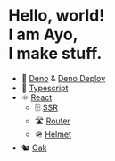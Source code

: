 # Hello, world! <br/> I am Ayo, <br/> I  make stuff.

- 🦕 [Deno](//deno.land) & [Deno Deploy](//deno.com/deploy)
- 📘 [Typescript](//typescriptlang.org)
- ⚛️ [React](//reactjs.org)
    - 🗄️ [SSR](//reactjs.org/docs/react-dom-server.html)
    - 🛣️ [Router](//reactrouter.com)
    - 🪖 [Helmet](//github.com/nfl/react-helmet)
- 🐿️ [Oak](//deno.land/x/oak)

<!--

**ayoreis/ayoreis** is a ✨ _special_ ✨ repository because its `README.md` (this file) appears on your GitHub profile.

Here are some ideas to get you started:

- 🔭 I’m currently working on ...
- 🌱 I’m currently learning ...
- 👯 I’m looking to collaborate on ...
- 🤔 I’m looking for help with ...
- 💬 Ask me about ...
- 📫 How to reach me: ...
- 😄 Pronouns: ...
- ⚡ Fun fact: ... -->

